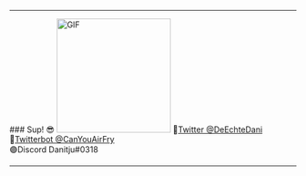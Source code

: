   <hr>
  ###   Sup! 😎
<img alt="GIF" src="https://media.giphy.com/media/41xmKVhZI4Ymfr2rhT/giphy.gif" width = 200/>
🔵<a href="https://twitter.com/DeEchteDani" target="_blank">Twitter @DeEchteDani</a><br>
🤖<a href="https://twitter.com/CanYouAirfry" target="_blank">Twitterbot @CanYouAirFry</a><br>
🟣Discord Danitju#0318<br>

<hr>
